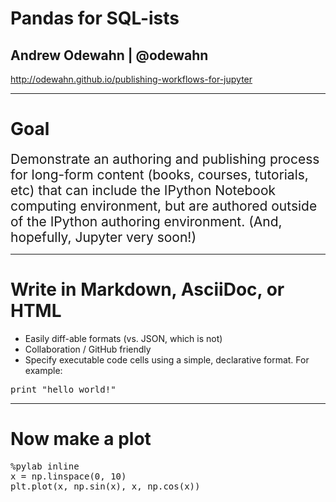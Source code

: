 # Pandas for SQL-ists

## Andrew Odewahn |  @odewahn

http://odewahn.github.io/publishing-workflows-for-jupyter

---
# Goal

<div style="font-size: 150%">
Demonstrate an authoring and publishing process for long-form content (books, courses, tutorials, etc) that can include the IPython Notebook computing environment, but are authored outside of the IPython authoring environment.  (And, hopefully, Jupyter very soon!)
</div>

---

# Write in Markdown, AsciiDoc, or HTML

* Easily diff-able formats (vs. JSON, which is not)
* Collaboration / GitHub friendly 
* Specify executable code cells using a simple, declarative format.  For example:

<pre data-executable='true'>
print "hello world!"
</pre>

---
# Now make a plot

<pre data-executable='true'>
%pylab inline
x = np.linspace(0, 10)
plt.plot(x, np.sin(x), x, np.cos(x))
</pre>

